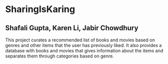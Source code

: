 # SharingIsKaring
## Shafali Gupta, Karen Li, Jabir Chowdhury 

This project curates a recommended list of books and movies based on genres and other items that the user has previously 
liked. It also provides a database with books and movies that gives information about the items and separates them through categories based on genre.